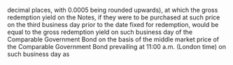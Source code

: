 decimal places, with 0.0005 being rounded upwards), at which the gross redemption yield on the Notes, if they were
to be purchased at such price on the third business day prior to the date fixed for redemption, would be equal to the
gross redemption yield on such business day of the Comparable Government Bond on the basis of the middle market
price of the Comparable Government Bond prevailing at 11:00 a.m. (London time) on such business day as